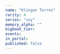 ```yaml
---
name: "Klingon Torres"
rarity: 4
series: "voy"
memory_alpha: ""
bigbook_tier:
events:
in_portal:
published: false
---
```

